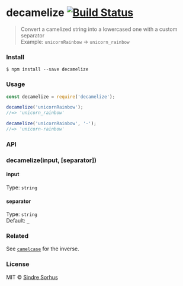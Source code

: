 # decamelize [![Build Status](https://travis-ci.org/sindresorhus/decamelize.svg?branch=master)](https://travis-ci.org/sindresorhus/decamelize)

> Convert a camelized string into a lowercased one with a custom separator<br>
> Example: `unicornRainbow` → `unicorn_rainbow`


###  Install

```
$ npm install --save decamelize
```


###  Usage

```js
const decamelize = require('decamelize');

decamelize('unicornRainbow');
//=> 'unicorn_rainbow'

decamelize('unicornRainbow', '-');
//=> 'unicorn-rainbow'
```


###  API

### decamelize(input, [separator])

#### input

Type: `string`

#### separator

Type: `string`<br>
Default: `_`


###  Related

See [`camelcase`](https://github.com/sindresorhus/camelcase) for the inverse.


###  License

MIT © [Sindre Sorhus](https://sindresorhus.com)
